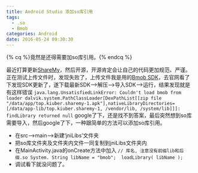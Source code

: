 ```yaml
---
title: Android Studio 添加so库引用
tags:
  - .so
  - Bmob
categories: Android
date: 2016-05-24 09:30:30
---
```


{% cq %}竟然是还得需要加so库引用。{% endcq %}

<!--more-->
最近打算更新[ShareMy](http://app.mi.com/detail/289957)，然后开源，开源肯定会让自己的代码更加规范、严谨。正在测试上传文件时，发现失败了，上传文件我是用的[Bmob SDK](http://www.bmob.cn/downloads)，去官网看了下发现SDK更新了，遂下载最新SDK–>解压–>导入SDK–>运行，结果发现就是有这样错误
`
java.lang.UnsatisfiedLinkError: Couldn't load bmob from loader dalvik.system.PathClassLoader[DexPathList[[zip file "/data/app/top.kiuber.sharemy-1.apk"],nativeLibraryDirectories=[/data/app-lib/top.kiuber.sharemy-1, /vendor/lib, /system/lib]]]: findLibrary returned null
`
google了下，还是找不到答案，最后突然想到so库需要导入，然后google了下，一种跟简单的方法可以添加so库引用。

* 在src–>main–>新建‘jniLibs’文件夹
* 把so库文件夹及文件夹内文件一同复制到jniLibs文件夹内
* 在MainActivity.java的onCreate方法中加入
  `
  // 库名, 注意没有前缀lib和后缀.so System.
  String libName = "bmob"; 
  loadLibrary( libName );
  `
* 调试看下就没问题了。
